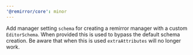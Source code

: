 ```yaml
---
'@remirror/core': minor
---
```


Add manager setting `schema` for creating a remirror manager with a custom `EditorSchema`. When provided this is used to bypass the default schema creation. Be aware that when this is used `extraAttributes` will no longer work.
